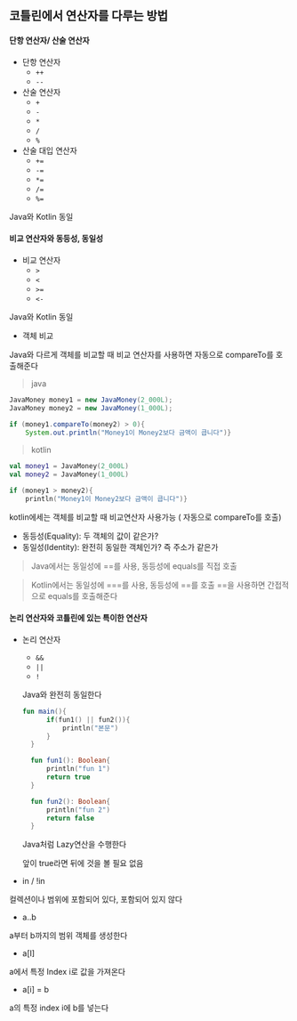 ## 코틀린에서 연산자를 다루는 방법

####  단항 연산자/ 산술 연산자

- 단항 연산자
    - `++`
    - `--`
- 산술 연산자
    - `+`
    - `-`
    - `*`
    - `/`
    - `%`
- 산술 대입 연산자
    - `+=`
    - `-=`
    - `*=`
    - `/=`
    - `%=`

Java와 Kotlin 동일

#### 비교 연산자와 동등성, 동일성

- 비교 연산자
    - `>`
    - `<`
    - `>=`
    - `<-`

Java와 Kotlin 동일

- 객체 비교

Java와 다르게 객체를 비교할 때 비교 연산자를 사용하면 자동으로 compareTo를 호출해준다

>java
```java
JavaMoney money1 = new JavaMoney(2_000L);
JavaMoney money2 = new JavaMoney(1_000L);
        
if (money1.compareTo(money2) > 0){
    System.out.println("Money1이 Money2보다 금액이 큽니다")}
```

>kotlin
```kotlin
val money1 = JavaMoney(2_000L)
val money2 = JavaMoney(1_000L)

if (money1 > money2){
    println("Money1이 Money2보다 금액이 큽니다")}

```
kotlin에세는 객체를 비교할 때 비교연산자 사용가능 ( 자동으로 compareTo를 호출)

    
- 동등성(Equality): 두 객체의 값이 같은가?
- 동일성(Identity): 완전히 동일한 객체인가? 즉 주소가 같은가

> Java에서는 동일성에 ==를 사용, 동등성에 equals를 직접 호출

> Kotlin에서는 동일성에 ===를 사용, 동등성에 ==를 호출
==을 사용하면 간접적으로 equals를 호출해준다

#### 논리 연산자와 코틀린에 있는 특이한 연산자

- 논리 연산자
    - `&&`
    - `||`
    - `!`

  Java와 완전히 동일한다

  ```kotlin
  fun main(){
        if(fun1() || fun2()){
            println("본문")
        }
    }

    fun fun1(): Boolean{
        println("fun 1")
        return true
    }

    fun fun2(): Boolean{
        println("fun 2")
        return false
    }
  ```
  Java처럼 Lazy연산을 수행한다

  앞이 true라면 뒤에 것을 볼 필요 없음

- in / !in

컬렉션이나 범위에 포함되어 있다, 포함되어 있지 않다

- a..b

a부터 b까지의 범위 객체를 생성한다

 - a[I]

a에서 특정 Index i로 값을 가져온다

- a[i] = b
    
 a의 특정 index i에 b를 넣는다